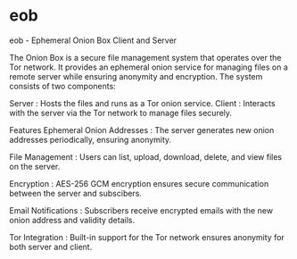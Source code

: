 # eob
eob - Ephemeral Onion Box Client and Server

The Onion Box is a secure file management system that operates over the Tor network. It provides an ephemeral onion service for managing files on a remote server while ensuring anonymity and encryption. The system consists of two components:

Server : Hosts the files and runs as a Tor onion service.
Client : Interacts with the server via the Tor network to manage files securely.

Features
Ephemeral Onion Addresses : The server generates new onion addresses periodically, ensuring anonymity.  

File Management : Users can list, upload, download, delete, and view files on the server.  

Encryption : AES-256 GCM encryption ensures secure communication between the server and subscibers.    

Email Notifications : Subscribers receive encrypted emails with the new onion address and validity details.  

Tor Integration : Built-in support for the Tor network ensures anonymity for both server and client.
